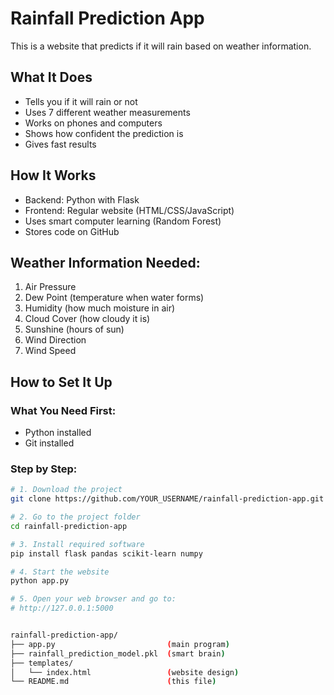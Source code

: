 # Rainfall Prediction App

This is a website that predicts if it will rain based on weather information.

## What It Does
- Tells you if it will rain or not
- Uses 7 different weather measurements
- Works on phones and computers
- Shows how confident the prediction is
- Gives fast results

## How It Works
- Backend: Python with Flask
- Frontend: Regular website (HTML/CSS/JavaScript)
- Uses smart computer learning (Random Forest)
- Stores code on GitHub

## Weather Information Needed:
1. Air Pressure
2. Dew Point (temperature when water forms)
3. Humidity (how much moisture in air)
4. Cloud Cover (how cloudy it is)
5. Sunshine (hours of sun)
6. Wind Direction
7. Wind Speed

## How to Set It Up

### What You Need First:
- Python installed
- Git installed

### Step by Step:
```bash
# 1. Download the project
git clone https://github.com/YOUR_USERNAME/rainfall-prediction-app.git

# 2. Go to the project folder
cd rainfall-prediction-app

# 3. Install required software
pip install flask pandas scikit-learn numpy

# 4. Start the website
python app.py

# 5. Open your web browser and go to:
# http://127.0.0.1:5000


rainfall-prediction-app/
├── app.py                         (main program)
├── rainfall_prediction_model.pkl  (smart brain)
├── templates/
│   └── index.html                 (website design)
└── README.md                      (this file)
